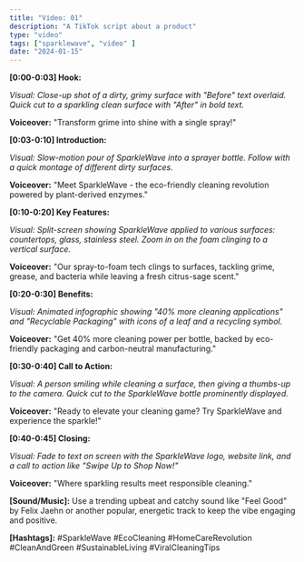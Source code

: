 ```yaml
---
title: "Video: 01"
description: "A TikTok script about a product"
type: "video"
tags: ["sparklewave", "video" ]
date: "2024-01-15"
---
```


**[0:00-0:03] Hook:**

*Visual: Close-up shot of a dirty, grimy surface with "Before" text overlaid. Quick cut to a sparkling clean surface with "After" in bold text.*

**Voiceover:** "Transform grime into shine with a single spray!"

**[0:03-0:10] Introduction:**

*Visual: Slow-motion pour of SparkleWave into a sprayer bottle. Follow with a quick montage of different dirty surfaces.*

**Voiceover:** "Meet SparkleWave - the eco-friendly cleaning revolution powered by plant-derived enzymes."

**[0:10-0:20] Key Features:**

*Visual: Split-screen showing SparkleWave applied to various surfaces: countertops, glass, stainless steel. Zoom in on the foam clinging to a vertical surface.*

**Voiceover:** "Our spray-to-foam tech clings to surfaces, tackling grime, grease, and bacteria while leaving a fresh citrus-sage scent."

**[0:20-0:30] Benefits:**

*Visual: Animated infographic showing "40% more cleaning applications" and "Recyclable Packaging" with icons of a leaf and a recycling symbol.*

**Voiceover:** "Get 40% more cleaning power per bottle, backed by eco-friendly packaging and carbon-neutral manufacturing."

**[0:30-0:40] Call to Action:**

*Visual: A person smiling while cleaning a surface, then giving a thumbs-up to the camera. Quick cut to the SparkleWave bottle prominently displayed.*

**Voiceover:** "Ready to elevate your cleaning game? Try SparkleWave and experience the sparkle!"

**[0:40-0:45] Closing:**

*Visual: Fade to text on screen with the SparkleWave logo, website link, and a call to action like "Swipe Up to Shop Now!"*

**Voiceover:** "Where sparkling results meet responsible cleaning."

**[Sound/Music]:** Use a trending upbeat and catchy sound like "Feel Good" by Felix Jaehn or another popular, energetic track to keep the vibe engaging and positive.

**[Hashtags]:** #SparkleWave #EcoCleaning #HomeCareRevolution #CleanAndGreen #SustainableLiving #ViralCleaningTips